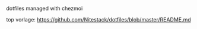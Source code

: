 dotfiles managed with chezmoi

top vorlage:
https://github.com/Nitestack/dotfiles/blob/master/README.md
